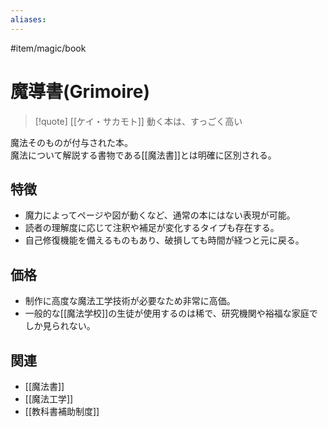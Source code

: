 ```yaml
---
aliases:
---
```

#item/magic/book
# 魔導書(Grimoire)

>[!quote] [[ケイ・サカモト]]
動く本は、すっごく高い

魔法そのものが付与された本。  
魔法について解説する書物である[[魔法書]]とは明確に区別される。  

## 特徴
- 魔力によってページや図が動くなど、通常の本にはない表現が可能。  
- 読者の理解度に応じて注釈や補足が変化するタイプも存在する。  
- 自己修復機能を備えるものもあり、破損しても時間が経つと元に戻る。  

## 価格
- 制作に高度な魔法工学技術が必要なため非常に高価。  
- 一般的な[[魔法学校]]の生徒が使用するのは稀で、研究機関や裕福な家庭でしか見られない。  

## 関連
- [[魔法書]]
- [[魔法工学]]
- [[教科書補助制度]]
